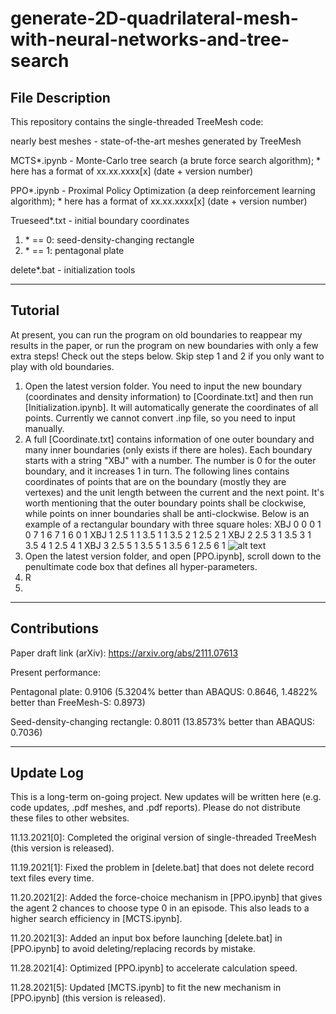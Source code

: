 # generate-2D-quadrilateral-mesh-with-neural-networks-and-tree-search

## File Description

This repository contains the single-threaded TreeMesh code:

nearly best meshes - state-of-the-art meshes generated by TreeMesh

MCTS*.ipynb - Monte-Carlo tree search (a brute force search algorithm); * here has a format of xx.xx.xxxx[x] (date + version number)

PPO*.ipynb - Proximal Policy Optimization (a deep reinforcement learning algorithm); * here has a format of xx.xx.xxxx[x] (date + version number)

Trueseed*.txt - initial boundary coordinates

1. \* == 0: seed-density-changing rectangle
2. \* == 1: pentagonal plate

delete*.bat - initialization tools

----------

## Tutorial

At present, you can run the program on old boundaries to reappear my results in the paper, or run the program on new boundaries with only a few extra steps! Check out the steps below. Skip step 1 and 2 if you only want to play with old boundaries.
 
1. Open the latest version folder. You need to input the new boundary (coordinates and density information) to [Coordinate.txt] and then run [Initialization.ipynb]. It will automatically generate the coordinates of all points. Currently we cannot convert .inp file, so you need to input manually.
2. A full [Coordinate.txt] contains information of one outer boundary and many inner boundaries (only exists if there are holes). Each boundary starts with a string "XBJ" with a number. The number is 0 for the outer boundary, and it increases 1 in turn. The following lines contains coordinates of points that are on the boundary (mostly they are vertexes) and the unit length between the current and the next point. It's worth mentioning that the outer boundary points shall be clockwise, while points on inner boundaries shall be anti-clockwise. Below is an example of a rectangular boundary with three square holes:
XBJ 0
0 0 1
0 7 1
6 7 1
6 0 1
XBJ 1
2.5 1 1
3.5 1 1
3.5 2 1
2.5 2 1
XBJ 2
2.5 3 1
3.5 3 1
3.5 4 1
2.5 4 1
XBJ 3
2.5 5 1
3.5 5 1
3.5 6 1
2.5 6 1
![alt text](https://github.com/gt2001/generate-2D-quadrilateral-mesh-with-neural-networks-and-tree-search/blob/main/123.png?raw=true)
4. Open the latest version folder, and open [PPO.ipynb], scroll down to the penultimate code box that defines all hyper-parameters.
5. R
6. 
----------

## Contributions

Paper draft link (arXiv): https://arxiv.org/abs/2111.07613

Present performance:

Pentagonal plate: 0.9106 (5.3204% better than ABAQUS: 0.8646, 1.4822% better than FreeMesh-S: 0.8973)

Seed-density-changing rectangle: 0.8011 (13.8573% better than ABAQUS: 0.7036)

----------

## Update Log

This is a long-term on-going project. New updates will be written here (e.g. code updates, .pdf meshes, and .pdf reports). Please do not distribute these files to other websites.

11.13.2021[0]: Completed the original version of single-threaded TreeMesh (this version is released).

11.19.2021[1]: Fixed the problem in [delete.bat] that does not delete record text files every time.

11.20.2021[2]: Added the force-choice mechanism in [PPO.ipynb] that gives the agent 2 chances to choose type 0 in an episode. This also leads to a higher search efficiency in [MCTS.ipynb].

11.20.2021[3]: Added an input box before launching [delete.bat] in [PPO.ipynb] to avoid deleting/replacing records by mistake.

11.28.2021[4]: Optimized [PPO.ipynb] to accelerate calculation speed.

11.28.2021[5]: Updated [MCTS.ipynb] to fit the new mechanism in [PPO.ipynb] (this version is released).
